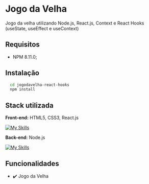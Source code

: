 # Jogo da Velha
 Jogo da velha utilizando Node.js, React.js, Context e React Hooks (useState, useEffect e useContext)

## Requisitos
- NPM 8.11.0;

## Instalação

```bash
  cd jogodavelha-react-hooks
  npm install
```
    
## Stack utilizada

**Front-end:** HTML5, CSS3, React.js

[![My Skills](https://skills.thijs.gg/icons?i=html,css,react&theme=light)](https://skills.thijs.gg)

**Back-end:** Node.js

[![My Skills](https://skills.thijs.gg/icons?i=nodejs&theme=light)](https://skills.thijs.gg)


## Funcionalidades
- ✔️ Jogo da Velha



